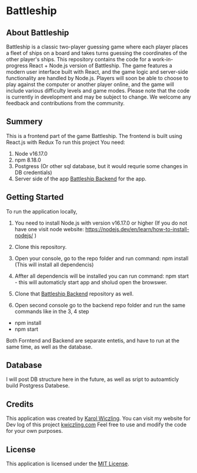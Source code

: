 # Battleship 

## About Battleship

Battleship is a classic two-player guessing game where each player places a fleet of ships on a board and takes turns guessing the coordinates of the other player's ships. This repository contains the code for a work-in-progress React + Node.js version of Battleship. The game features a modern user interface built with React, and the game logic and server-side functionality are handled by Node.js. Players will soon be able to choose to play against the computer or another player online, and the game will include various difficulty levels and game modes. Please note that the code is currently in development and may be subject to change. We welcome any feedback and contributions from the community.

## Summery

This is a frontend part of the game Battleship. The frontend is built using React.js with Redux
To run this project You need: 

1. Node v16.17.0
2. npm 8.18.0 
3. Postgress (Or other sql database, but it would requrie some changes in DB credentials)
4. Server side of the app [Battleship Backend]( https://github.com/K-Wiczling/Battleship-Backend/blob/main/README.md) for the app.

## Getting Started

To run the application locally,
1. You need to install Node.js with version v16.17.0 or higher
 (If you do not have one visit node website: https://nodejs.dev/en/learn/how-to-install-nodejs/ ) 
2. Clone this repository. 
3. Open your console, go to the repo folder and run command: npm install (This will install all dependencis)
4. Affter all dependencis will be installed you can run command: npm start - this will automaticly start app and sholud open the browswer.

5. Clone that [Battleship Backend]( https://github.com/K-Wiczling/Battleship-Backend/blob/main/README.md) repository as well. 
6. Open second console go to the backend repo folder and run the same commands like in the 3, 4 step
- npm install
- npm start

Both Forntend and Backend are separate entetis, and have to run at the same time, as well as the database.

## Database
I will post DB structure here in the future, as well as sript to autoamticly build Postgress Databese.

## Credits

This application was created by [Karol Wiczling](https://github.com/K-Wiczling).
You can visit my website for Dev log of this project [kwiczling.com](http://kwiczling.com/)
Feel free to use and modify the code for your own purposes.

## License

This application is licensed under the [MIT License](LICENSE).
